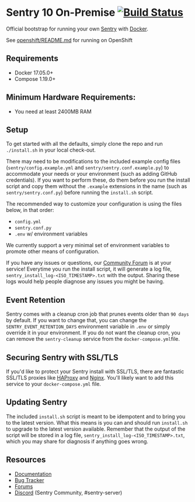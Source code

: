 # Sentry 10 On-Premise [![Build Status][build-status-image]][build-status-url]

Official bootstrap for running your own [Sentry](https://sentry.io/) with [Docker](https://www.docker.com/).

See [openshift/README.md](./openshift/README.md) for running on OpenShift

## Requirements

- Docker 17.05.0+
- Compose 1.19.0+

## Minimum Hardware Requirements:

- You need at least 2400MB RAM

## Setup

To get started with all the defaults, simply clone the repo and run `./install.sh` in your local check-out.

There may need to be modifications to the included example config files (`sentry/config.example.yml` and `sentry/sentry.conf.example.py`) to accommodate your needs or your environment (such as adding GitHub credentials). If you want to perform these, do them before you run the install script and copy them without the `.example` extensions in the name (such as `sentry/sentry.conf.py`) before running the `install.sh` script.

The recommended way to customize your configuration is using the files below, in that order:

- `config.yml`
- `sentry.conf.py`
- `.env` w/ environment variables

We currently support a very minimal set of environment variables to promote other means of configuration.

If you have any issues or questions, our [Community Forum](https://forum.sentry.io/c/on-premise) is at your service! Everytime you run the install script, it will generate a log file, `sentry_install_log-<ISO_TIMESTAMP>.txt` with the output. Sharing these logs would help people diagnose any issues you might be having.

## Event Retention

Sentry comes with a cleanup cron job that prunes events older than `90 days` by default. If you want to change that, you can change the `SENTRY_EVENT_RETENTION_DAYS` environment variable in `.env` or simply override it in your environment. If you do not want the cleanup cron, you can remove the `sentry-cleanup` service from the `docker-compose.yml`file.

## Securing Sentry with SSL/TLS

If you'd like to protect your Sentry install with SSL/TLS, there are
fantastic SSL/TLS proxies like [HAProxy](http://www.haproxy.org/)
and [Nginx](http://nginx.org/). You'll likely want to add this service to your `docker-compose.yml` file.

## Updating Sentry

The included `install.sh` script is meant to be idempotent and to bring you to the latest version. What this means is you can and should run `install.sh` to upgrade to the latest version available. Remember that the output of the script will be stored in a log file, `sentry_install_log-<ISO_TIMESTAMP>.txt`, which you may share for diagnosis if anything goes wrong.

## Resources

- [Documentation](https://docs.sentry.io/server/)
- [Bug Tracker](https://github.com/getsentry/onpremise/issues)
- [Forums](https://forum.sentry.io/c/on-premise)
- [Discord](https://discord.gg/mg5V76F) (Sentry Community, #sentry-server)

[build-status-image]: https://api.travis-ci.com/getsentry/onpremise.svg?branch=master
[build-status-url]: https://travis-ci.com/getsentry/onpremise
